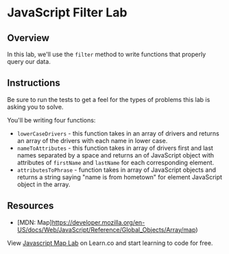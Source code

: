 # JavaScript Filter Lab

## Overview

In this lab, we'll use the `filter` method to write functions that properly query our data.

## Instructions

Be sure to run the tests to get a feel for the types of problems this lab is
asking you to solve.

You'll be writing four functions:

 * `lowerCaseDrivers` - this function takes in an array of drivers and returns an array of the drivers with each name in lower case.   
 * `nameToAttributes` - this function takes in array of drivers first and last names separated by a space and returns an of JavaScript object with attributes of `firstName` and `lastName` for each corresponding element.
 * `attributesToPhrase` - function takes in array of JavaScript objects and returns a string saying "name is from hometown" for element JavaScript object in the array.  
## Resources

- [MDN: Map]https://developer.mozilla.org/en-US/docs/Web/JavaScript/Reference/Global_Objects/Array/map)

<p class='util--hide'>View <a href='https://learn.co/lessons/javascript-map-lab'>Javascript Map Lab</a> on Learn.co and start learning to code for free.</p>

